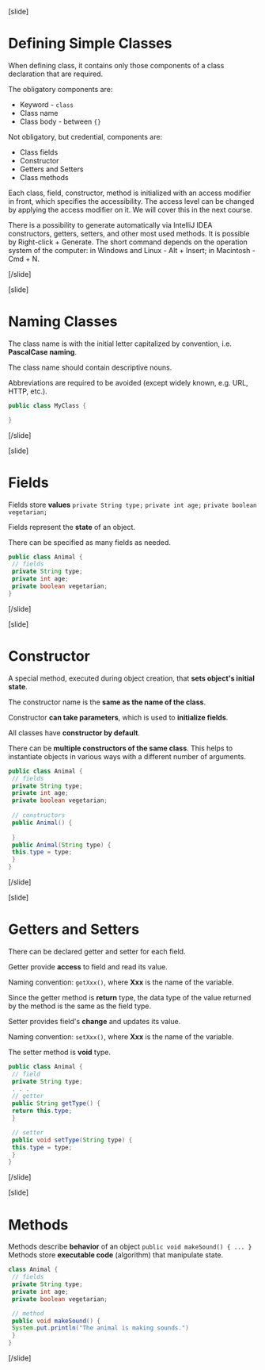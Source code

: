 [slide]
# Defining Simple Classes

When defining class, it contains only those components of a class declaration that are required.

The obligatory components are:
- Keyword - `class`
- Class name
- Class body - between `{}`

Not obligatory, but credential, components are: 
- Class fields
- Constructor
- Getters and Setters
- Class methods

Each class, field, constructor, method is initialized with an access modifier in front, which specifies the accessibility. Тhe access level can be changed by applying the access modifier on it. We will cover this in the next course. 

There is a possibility to generate automatically via IntelliJ IDEA constructors, getters, setters, and other most used methods. It is possible by Right-click + Generate. The short command depends on the operation system of the computer: in Windows and Linux - Alt + Insert; in Macintosh - Cmd + N.


[/slide]


[slide]
# Naming Classes

The class name is with the initial letter capitalized by convention, i.e. **PascalCase naming**. 

The class name should contain descriptive nouns.

Abbreviations are required to be avoided (except widely known, e.g. URL, HTTP, etc.).

```java
public class MyClass {

}
```

[/slide]


[slide]
# Fields

Fields store **values** 
`private String type;` `private int age;` `private boolean vegetarian;`

Fields represent the **state** of an object.

There can be specified as many fields as needed.


```java
public class Animal {
 // fields
 private String type;
 private int age;
 private boolean vegetarian;
}
```

[/slide]


[slide]
# Constructor

A special method, executed during object creation, that **sets object's initial state**.

The constructor name is the **same as the name of the class**.

Constructor **can take parameters**, which is used to **initialize fields**.

All classes have **constructor by default**. 

There can be **multiple constructors of the same class**. This helps to instantiate objects in various ways with a different number of arguments.

```java
public class Animal {
 // fields
 private String type;
 private int age;
 private boolean vegetarian;
 
 // constructors
 public Animal() {
 
 }
 public Animal(String type) {
 this.type = type;
 }
}
```
[/slide]

[slide]
# Getters and Setters

There can be declared getter and setter for each field.

Getter provide **access** to field and read its value. 

Naming convention: `getXxx()`, where **Xxx** is the name of the variable. 

Since the getter method is **return** type, the data type of the value returned by the method is the same as the field type.

Setter provides field's **change** and updates its value. 

Naming convention: `setXxx()`, where **Xxx** is the name of the variable. 

The setter method is **void** type.

```java
public class Animal {
 // field
 private String type;
 . . .
 // getter
 public String getType() {
 return this.type;
 }

 // setter
 public void setType(String type) {
 this.type = type;
 }
}
```
[/slide]

[slide]
# Methods

Methods describe **behavior** of an object 
`public void makeSound() { ... }`
Methods store **executable code** (algorithm) that manipulate state.

```java
class Animal {
 // fields
 private String type;
 private int age;
 private boolean vegetarian;

 // method
 public void makeSound() {
 System.put.println("The animal is making sounds.")
 }
}
```
[/slide]


